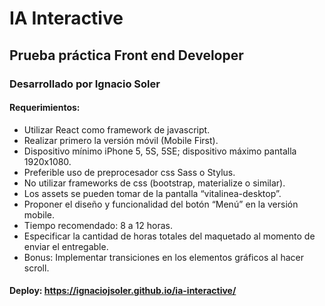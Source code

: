 
# IA Interactive

## Prueba práctica Front end Developer

### Desarrollado por Ignacio Soler

#### Requerimientos:
- Utilizar React como framework de javascript.
- Realizar primero la versión móvil (Mobile First).
- Dispositivo mínimo iPhone 5, 5S, 5SE; dispositivo máximo pantalla 1920x1080.
- Preferible uso de preprocesador css Sass o Stylus.
- No utilizar frameworks de css (bootstrap, materialize o similar).
- Los assets se pueden tomar de la pantalla “vitalinea-desktop”.
- Proponer el diseño y funcionalidad del botón “Menú” en la versión mobile.
- Tiempo recomendado: 8 a 12 horas.
- Especificar la cantidad de horas totales del maquetado al momento de enviar el
entregable.
- Bonus: Implementar transiciones en los elementos gráficos al hacer scroll.

#### Deploy: https://ignaciojsoler.github.io/ia-interactive/
